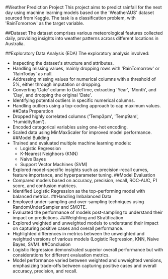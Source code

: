 #Weather Prediction Project 
This project aims to predict rainfall for the next day using machine learning models based on the 'WeatherAUS' dataset sourced from Kaggle. The task is a classification problem, with 'RainTomorrow' as the target variable.

##Dataset
The dataset comprises various meteorological features collected daily, providing insights into weather patterns across different locations in Australia.

##Exploratory Data Analysis (EDA)
The exploratory analysis involved:

* Inspecting the dataset's structure and attributes.
* Handling missing values, mainly dropping rows with 'RainTomorrow' or 'RainToday' as null.
* Addressing missing values for numerical columns with a threshold of 5%, either through imputation or dropping.
* Converting 'Date' column to DateTime, extracting 'Year', 'Month', and 'Day', and dropping the original 'Date'.
* Identifying potential outliers in specific numerical columns.
* Handling outliers using a top-coding approach to cap maximum values.
##Data Preparation
* Dropped highly correlated columns ('Temp3pm', 'Temp9am', 'Humidity9am').
* Encoded categorical variables using one-hot encoding.
* Scaled data using MinMaxScaler for improved model performance.
##Model Building
* Trained and evaluated multiple machine learning models:
  * Logistic Regression
  * K-Nearest Neighbors (KNN)
  * Naive Bayes
  * Support Vector Machines (SVM)
* Explored model-specific insights such as precision-recall curves, feature importance, and hyperparameter tuning.
##Model Evaluation
* Compared models based on accuracy, precision, recall, ROC-AUC, F1 score, and confusion matrices.
* Identified Logistic Regression as the top-performing model with balanced metrics.
##Handling Imbalanced Data
* Employed under-sampling and over-sampling techniques using RandomUnderSampler and SMOTE.
* Evaluated the performance of models post-sampling to understand their impact on predictions.
##Weighting and Stratification
* Explored weighted and unweighted models to understand their impact on capturing positive cases and overall performance.
* Highlighted differences in metrics between the unweighted and weighted versions of various models (Logistic Regression, KNN, Naive Bayes, SVM).
##Conclusion
* Logistic Regression demonstrated superior overall performance but with considerations for different evaluation metrics.
* Model performance varied between weighted and unweighted versions, emphasizing trade-offs between capturing positive cases and overall accuracy, precision, and recall.



 
